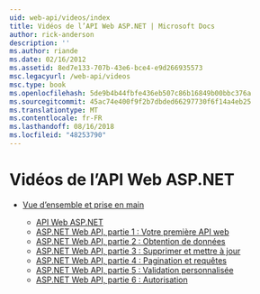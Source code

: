 ```yaml
---
uid: web-api/videos/index
title: Vidéos de l’API Web ASP.NET | Microsoft Docs
author: rick-anderson
description: ''
ms.author: riande
ms.date: 02/16/2012
ms.assetid: 8ed7e133-707b-43e6-bce4-e9d266935573
msc.legacyurl: /web-api/videos
msc.type: book
ms.openlocfilehash: 5de9b4b44fbfe436eb507c86b16849b00bbc376a
ms.sourcegitcommit: 45ac74e400f9f2b7dbded66297730f6f14a4eb25
ms.translationtype: MT
ms.contentlocale: fr-FR
ms.lasthandoff: 08/16/2018
ms.locfileid: "48253790"
---
```

<a name="aspnet-web-api-videos"></a>Vidéos de l’API Web ASP.NET
====================
- [Vue d’ensemble et prise en main](getting-started/index.md)

    - [API Web ASP.NET](getting-started/aspnet-web-api.md)
    - [ASP.NET Web API, partie 1 : Votre première API web](getting-started/your-first-web-api.md)
    - [ASP.NET Web API, partie 2 : Obtention de données](getting-started/getting-data.md)
    - [ASP.NET Web API, partie 3 : Supprimer et mettre à jour](getting-started/delete-and-update.md)
    - [ASP.NET Web API, partie 4 : Pagination et requêtes](getting-started/paging-and-querying.md)
    - [ASP.NET Web API, partie 5 : Validation personnalisée](getting-started/custom-validation.md)
    - [ASP.NET Web API, partie 6 : Autorisation](getting-started/authorization.md)
